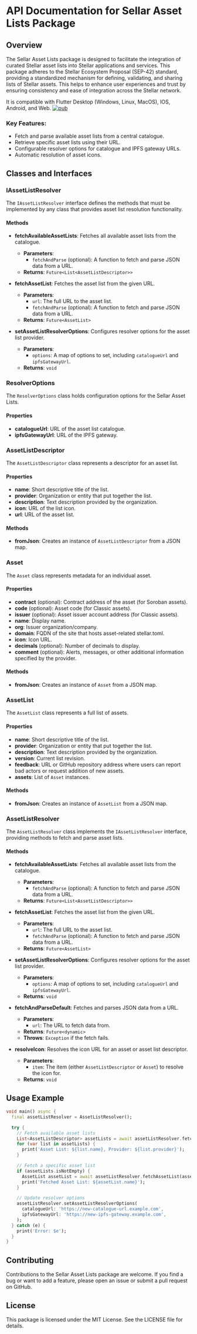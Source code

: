 # API Documentation for Sellar Asset Lists Package

## Overview

The Sellar Asset Lists package is designed to facilitate the integration of curated Stellar asset lists into Stellar applications and services. This package adheres to the Stellar Ecosystem Proposal (SEP-42) standard, providing a standardized mechanism for defining, validating, and sharing lists of Stellar assets. This helps to enhance user experiences and trust by ensuring consistency and ease of integration across the Stellar network.

It is compatible with Flutter Desktop (Windows, Linux, MacOS), IOS, Android, and Web.
[![pub](https://img.shields.io/pub/v/steller_asset_lists.svg?style=flat)](https://pub.dev/packages/steller_asset_lists)

### Key Features:
- Fetch and parse available asset lists from a central catalogue.
- Retrieve specific asset lists using their URL.
- Configurable resolver options for catalogue and IPFS gateway URLs.
- Automatic resolution of asset icons.

## Classes and Interfaces

### IAssetListResolver

The `IAssetListResolver` interface defines the methods that must be implemented by any class that provides asset list resolution functionality.

#### Methods

- **fetchAvailableAssetLists**: Fetches all available asset lists from the catalogue.
  - **Parameters**:
    - `fetchAndParse` (optional): A function to fetch and parse JSON data from a URL.
  - **Returns**: `Future<List<AssetListDescriptor>>`

- **fetchAssetList**: Fetches the asset list from the given URL.
  - **Parameters**:
    - `url`: The full URL to the asset list.
    - `fetchAndParse` (optional): A function to fetch and parse JSON data from a URL.
  - **Returns**: `Future<AssetList>`

- **setAssetListResolverOptions**: Configures resolver options for the asset list provider.
  - **Parameters**:
    - `options`: A map of options to set, including `catalogueUrl` and `ipfsGatewayUrl`.
  - **Returns**: `void`

### ResolverOptions

The `ResolverOptions` class holds configuration options for the Sellar Asset Lists.

#### Properties

- **catalogueUrl**: URL of the asset list catalogue.
- **ipfsGatewayUrl**: URL of the IPFS gateway.

### AssetListDescriptor

The `AssetListDescriptor` class represents a descriptor for an asset list.

#### Properties

- **name**: Short descriptive title of the list.
- **provider**: Organization or entity that put together the list.
- **description**: Text description provided by the organization.
- **icon**: URL of the list icon.
- **url**: URL of the asset list.

#### Methods

- **fromJson**: Creates an instance of `AssetListDescriptor` from a JSON map.

### Asset

The `Asset` class represents metadata for an individual asset.

#### Properties

- **contract** (optional): Contract address of the asset (for Soroban assets).
- **code** (optional): Asset code (for Classic assets).
- **issuer** (optional): Asset issuer account address (for Classic assets).
- **name**: Display name.
- **org**: Issuer organization/company.
- **domain**: FQDN of the site that hosts asset-related stellar.toml.
- **icon**: Icon URL.
- **decimals** (optional): Number of decimals to display.
- **comment** (optional): Alerts, messages, or other additional information specified by the provider.

#### Methods

- **fromJson**: Creates an instance of `Asset` from a JSON map.

### AssetList

The `AssetList` class represents a full list of assets.

#### Properties

- **name**: Short descriptive title of the list.
- **provider**: Organization or entity that put together the list.
- **description**: Text description provided by the organization.
- **version**: Current list revision.
- **feedback**: URL or GitHub repository address where users can report bad actors or request addition of new assets.
- **assets**: List of `Asset` instances.

#### Methods

- **fromJson**: Creates an instance of `AssetList` from a JSON map.

### AssetListResolver

The `AssetListResolver` class implements the `IAssetListResolver` interface, providing methods to fetch and parse asset lists.

#### Methods

- **fetchAvailableAssetLists**: Fetches all available asset lists from the catalogue.
  - **Parameters**:
    - `fetchAndParse` (optional): A function to fetch and parse JSON data from a URL.
  - **Returns**: `Future<List<AssetListDescriptor>>`

- **fetchAssetList**: Fetches the asset list from the given URL.
  - **Parameters**:
    - `url`: The full URL to the asset list.
    - `fetchAndParse` (optional): A function to fetch and parse JSON data from a URL.
  - **Returns**: `Future<AssetList>`

- **setAssetListResolverOptions**: Configures resolver options for the asset list provider.
  - **Parameters**:
    - `options`: A map of options to set, including `catalogueUrl` and `ipfsGatewayUrl`.
  - **Returns**: `void`

- **fetchAndParseDefault**: Fetches and parses JSON data from a URL.
  - **Parameters**:
    - `url`: The URL to fetch data from.
  - **Returns**: `Future<dynamic>`
  - **Throws**: `Exception` if the fetch fails.

- **resolveIcon**: Resolves the icon URL for an asset or asset list descriptor.
  - **Parameters**:
    - `item`: The item (either `AssetListDescriptor` or `Asset`) to resolve the icon for.
  - **Returns**: `void`

## Usage Example

```dart
void main() async {
  final assetListResolver = AssetListResolver();

  try {
    // Fetch available asset lists
    List<AssetListDescriptor> assetLists = await assetListResolver.fetchAvailableAssetLists();
    for (var list in assetLists) {
      print('Asset List: ${list.name}, Provider: ${list.provider}');
    }

    // Fetch a specific asset list
    if (assetLists.isNotEmpty) {
      AssetList assetList = await assetListResolver.fetchAssetList(assetLists[0].url);
      print('Fetched Asset List: ${assetList.name}');
    }

    // Update resolver options
    assetListResolver.setAssetListResolverOptions(
      catalogueUrl: 'https://new-catalogue-url.example.com',
      ipfsGatewayUrl: 'https://new-ipfs-gateway.example.com',
    );
  } catch (e) {
    print('Error: $e');
  }
}
```

## Contributing

Contributions to the Sellar Asset Lists package are welcome. If you find a bug or want to add a feature, please open an issue or submit a pull request on GitHub.

## License

This package is licensed under the MIT License. See the LICENSE file for details.